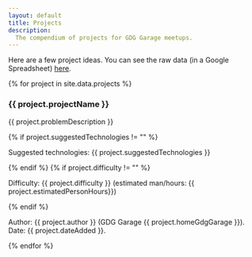 ```yaml
---
layout: default
title: Projects
description: 
  The compendium of projects for GDG Garage meetups.
---
```


Here are a few project ideas. You can see the raw data (in a Google Spreadsheet) [here](https://docs.google.com/spreadsheet/ccc?key=0AjP0HrbVsp3KdEdiUWlDakpaYUZRcTBNZ2cxaTlZalE&usp=sharing).

<div class="pure-g-r projects">
  {% for project in site.data.projects %}
  <div class="pure-u-1-2">
	  <div class="project-listing">
	    <h3 class="{% cycle 'c1', 'c2', 'c3', 'c4' %}">{{ project.projectName }}</h3>
	    <p>{{ project.problemDescription }}</p>
			{% if project.suggestedTechnologies != "" %}
	    <p class="suggestedTechnologies">Suggested technologies: {{ project.suggestedTechnologies }}</p>
	    {% endif %}
	   	{% if project.difficulty != "" %}
	    <p class="difficulty">Difficulty: {{ project.difficulty }} (estimated man/hours: {{ project.estimatedPersonHours}})</p>
	    {% endif %}
	    <p class="credits">Author: {{ project.author }} (GDG Garage {{ project.homeGdgGarage }}). Date: {{ project.dateAdded }}.</p>
	  </div>
	</div>
  {% endfor %}
</div>